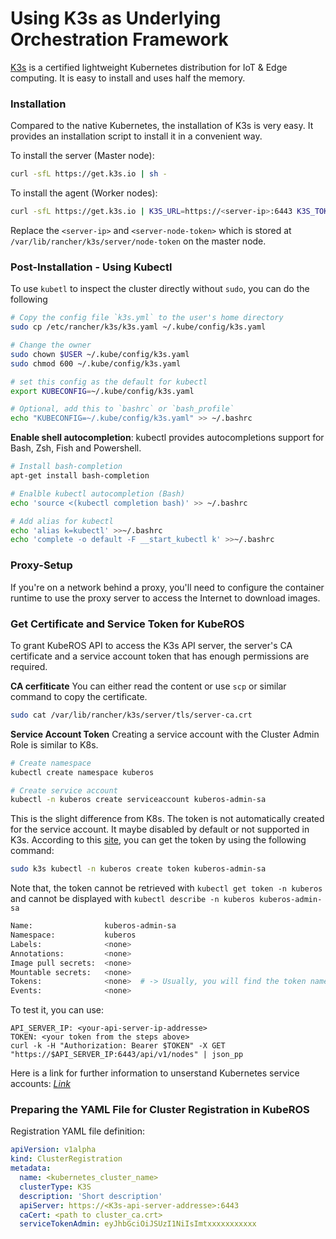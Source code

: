 # Using K3s as Underlying Orchestration Framework 

[K3s](https://k3s.io) is a certified lightweight Kubernetes distribution for IoT & Edge computing. It is easy to install and uses half the memory.


### Installation

Compared to the native Kubernetes, the installation of K3s is very easy. It provides an installation script to install it in a convenient way. 

To install the server (Master node):
```bash
curl -sfL https://get.k3s.io | sh -
```

To install the agent (Worker nodes): 
```bash
curl -sfL https://get.k3s.io | K3S_URL=https://<server-ip>:6443 K3S_TOKEN=<server-node-token> sh -
```
Replace the `<server-ip>` and `<server-node-token>` which is stored at `/var/lib/rancher/k3s/server/node-token` on the master node.



### Post-Installation - Using Kubectl
To use `kubetl` to inspect the cluster directly without `sudo`, you can do the following 

```bash
# Copy the config file `k3s.yml` to the user's home directory 
sudo cp /etc/rancher/k3s/k3s.yaml ~/.kube/config/k3s.yaml

# Change the owner 
sudo chown $USER ~/.kube/config/k3s.yaml
sudo chmod 600 ~/.kube/config/k3s.yaml

# set this config as the default for kubectl
export KUBECONFIG=~/.kube/config/k3s.yaml

# Optional, add this to `bashrc` or `bash_profile`
echo "KUBECONFIG=~/.kube/config/k3s.yaml" >> ~/.bashrc
```

**Enable shell autocompletion**: 
kubectl provides autocompletions support for Bash, Zsh, Fish and Powershell. 


```bash
# Install bash-completion
apt-get install bash-completion

# Enalble kubectl autocompletion (Bash)
echo 'source <(kubectl completion bash)' >> ~/.bashrc

# Add alias for kubectl
echo 'alias k=kubectl' >>~/.bashrc
echo 'complete -o default -F __start_kubectl k' >>~/.bashrc
```



### Proxy-Setup
If you're on a network behind a proxy, you'll need to configure the container runtime to use the proxy server to access the Internet to download images.



### Get Certificate and Service Token for KubeROS 
To grant KubeROS API to access the K3s API server, the server's CA certificate and a service account token that has enough permissions are required. 

**CA cerfiticate**
You can either read the content or use `scp` or similar command to copy the certificate. 
```bash
sudo cat /var/lib/rancher/k3s/server/tls/server-ca.crt
``` 

**Service Account Token**
Creating a service account with the Cluster Admin Role is similar to K8s. 
```bash
# Create namespace 
kubectl create namespace kuberos

# Create service account 
kubectl -n kuberos create serviceaccount kuberos-admin-sa
```

This is the slight difference from K8s. The token is not automatically created for the service account. It maybe disabled by default or not supported in K3s. According to this [site](https://docs.k3s.io/installation/kube-dashboard), you can get the token by using the following command: 
```bash
sudo k3s kubectl -n kuberos create token kuberos-admin-sa
```

Note that, the token cannot be retrieved with `kubectl get token -n kuberos` and cannot be displayed with `kubectl describe -n kuberos kuberos-admin-sa` 
```bash
Name:                kuberos-admin-sa
Namespace:           kuberos
Labels:              <none>
Annotations:         <none>
Image pull secrets:  <none>
Mountable secrets:   <none>
Tokens:              <none>  # -> Usually, you will find the token name here in Kubernetes
Events:              <none>
```

To test it, you can use: 
```
API_SERVER_IP: <your-api-server-ip-addresse>
TOKEN: <your token from the steps above>
curl -k -H "Authorization: Bearer $TOKEN" -X GET "https://$API_SERVER_IP:6443/api/v1/nodes" | json_pp
```

Here is a link for further information to unserstand Kubernetes service accounts: *[Link](https://medium.com/@th3b3ginn3r/understanding-service-accounts-in-kubernetes-e9d2abe19df8)*



### Preparing the YAML File for Cluster Registration in KubeROS 

Registration YAML file definition: 
```yaml
apiVersion: v1alpha
kind: ClusterRegistration
metadata:
  name: <kubernetes_cluster_name>
  clusterType: K3S 
  description: 'Short description'
  apiServer: https://<K3s-api-server-addresse>:6443
  caCert: <path to cluster_ca.crt>
  serviceTokenAdmin: eyJhbGciOiJSUzI1NiIsImtxxxxxxxxxxx
```